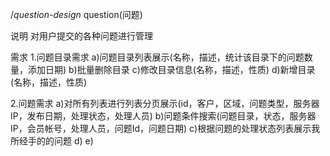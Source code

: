 /*question-design* question(问题)

说明
	对用户提交的各种问题进行管理

需求
1.问题目录需求
	a)问题目录列表展示(名称，描述，统计该目录下的问题数量，添加日期)
	b)批量删除目录
	c)修改目录信息(名称，描述，性质)
	d)新增目录(名称，描述，性质)

2.问题需求
	a)对所有列表进行列表分页展示(id，客户，区域，问题类型，服务器IP，发布日期，处理状态，处理人员)
	b)问题条件搜索(问题目录，状态，服务器IP，会员帐号，处理人员，问题Id，问题日期)
	c)根据问题的处理状态列表展示我所经手的的问题
	d)
	e)